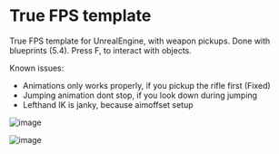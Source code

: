 # True FPS template
True FPS template for UnrealEngine, with weapon pickups. Done with blueprints (5.4).
Press F, to interact with objects.

Known issues:

* Animations only works properly, if you pickup the rifle first (Fixed) 
* Jumping animation dont stop, if you look down during jumping
* Lefthand IK is janky, because aimoffset setup


![image](https://github.com/user-attachments/assets/d647394e-25ce-4f0a-9f10-383c12e1f063)

![image](https://github.com/user-attachments/assets/77e095d1-14ce-4afc-ae22-96e4863ce0c3)
